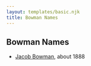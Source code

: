```yaml
---
layout: templates/basic.njk
title: Bowman Names
---
```

## Bowman Names
- [Jacob Bowman](/people/6/67867260), about 1888